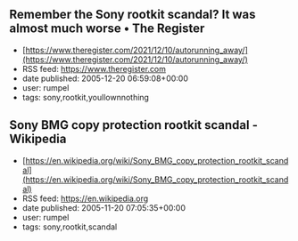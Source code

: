 ## Remember the Sony rootkit scandal? It was almost much worse • The Register
 - [https://www.theregister.com/2021/12/10/autorunning_away/](https://www.theregister.com/2021/12/10/autorunning_away/)
 - RSS feed: https://www.theregister.com
 - date published: 2005-12-20 06:59:08+00:00
 - user: rumpel
 - tags: sony,rootkit,youllownnothing


## Sony BMG copy protection rootkit scandal - Wikipedia
 - [https://en.wikipedia.org/wiki/Sony_BMG_copy_protection_rootkit_scandal](https://en.wikipedia.org/wiki/Sony_BMG_copy_protection_rootkit_scandal)
 - RSS feed: https://en.wikipedia.org
 - date published: 2005-11-20 07:05:35+00:00
 - user: rumpel
 - tags: sony,rootkit,scandal


